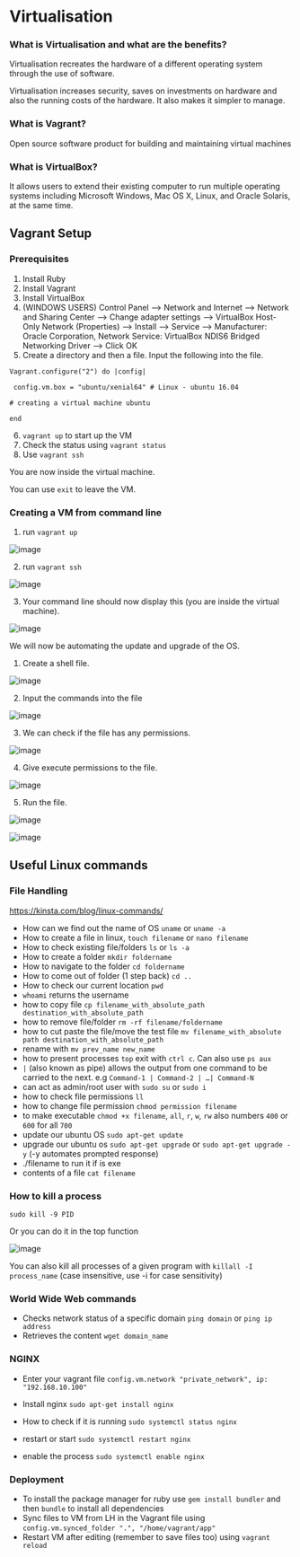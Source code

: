 # Virtualisation
### What is Virtualisation and what are the benefits?
Virtualisation recreates the hardware of a different operating system through the use of software.

Virtualisation increases security, saves on investments on hardware and also the running costs of the hardware. It also makes it simpler to manage.
### What is Vagrant?
Open source software product for building and maintaining virtual machines

### What is VirtualBox?
It allows users to extend their existing computer to run multiple operating systems including Microsoft Windows, Mac OS X, Linux, and Oracle Solaris, at the same time. 
## Vagrant Setup
### Prerequisites 
1. Install Ruby
2. Install Vagrant
3. Install VirtualBox
4. (WINDOWS USERS) Control Panel --> Network and Internet --> Network and Sharing Center --> Change adapter settings --> VirtualBox Host-Only Network (Properties) --> Install --> Service --> Manufacturer: Oracle Corporation, Network Service: VirtualBox NDIS6 Bridged Networking Driver --> Click OK
5. Create a directory and then a file. Input the following into the file.
```
Vagrant.configure("2") do |config|

 config.vm.box = "ubuntu/xenial64" # Linux - ubuntu 16.04

# creating a virtual machine ubuntu 

end
```
6. `vagrant up` to start up the VM
7. Check the status using `vagrant status`
8. Use `vagrant ssh`

You are now inside the virtual machine.

You can use `exit` to leave the VM.

### Creating a VM from command line
1. run `vagrant up`

![image](https://user-images.githubusercontent.com/110126036/184164845-04a853e7-57d5-4ff6-b920-ef76c996b4da.png)

2. run `vagrant ssh`

![image](https://user-images.githubusercontent.com/110126036/184165205-62e2ace8-4669-485a-98bf-846eef4eeb18.png)

3. Your command line should now display this (you are inside the virtual machine).

![image](https://user-images.githubusercontent.com/110126036/184165286-324e0646-48f5-411f-a055-8a9c7935ef3c.png)

We will now be automating the update and upgrade of the OS.

1. Create a shell file.

![image](https://user-images.githubusercontent.com/110126036/184166109-5229d987-1769-4fb6-9938-a9a6d97660c8.png)

2. Input the commands into the file

![image](https://user-images.githubusercontent.com/110126036/184166495-fed1345d-f777-4a64-845d-8daa146ad916.png)

3. We can check if the file has any permissions.

![image](https://user-images.githubusercontent.com/110126036/184166826-5999cae8-34ef-417a-9e28-a845007c9c76.png)

4. Give execute permissions to the file.

![image](https://user-images.githubusercontent.com/110126036/184167109-ab470118-4636-4eda-b0e7-c66072ba457f.png)

5. Run the file.

![image](https://user-images.githubusercontent.com/110126036/184167484-71602439-5544-47f3-9cac-bd8c5f086856.png)

![image](https://user-images.githubusercontent.com/110126036/184167574-770175e7-5fd4-4076-9630-224a16d9a877.png)

## Useful Linux commands

### File Handling

https://kinsta.com/blog/linux-commands/

- How can we find out the name of OS `uname` or `uname -a` 
- How to create a file in linux, `touch filename` or `nano filename` 
- How to check existing file/folders `ls` or `ls -a`
- How to create a folder `mkdir foldername`
- How to navigate to the folder `cd foldername`
- How to come out of folder (1 step back) `cd ..`
- How to check our current location `pwd`
- `whoami` returns the username
- how to copy file `cp filename_with_absolute_path destination_with_absolute_path` 
- how to remove file/folder `rm -rf filename/foldername`
- how to cut paste the file/move the test file `mv filename_with_absolute path destination_with_absolute_path`
- rename with `mv prev_name new_name`
- how to present processes `top` exit with `ctrl c`. Can also use `ps aux`
- `|` (also known as pipe) allows the output from one command to be carried to the next. e.g `Command-1 | Command-2 | …| Command-N`
- can act as admin/root user with `sudo su` or `sudo i`
- how to check file permissions `ll`
- how to change file permission `chmod permission filename`
- to make executable `chmod +x filename`, `all`, `r`, `w`, `rw` also numbers `400` or `600` for all `700`
- update our ubuntu OS `sudo apt-get update`
- upgrade our ubuntu os `sudo apt-get upgrade` or `sudo apt-get upgrade -y` (-y automates prompted response)
- ./filename to run it if is exe
- contents of a file `cat filename`
  
  
### How to kill a process
  
`sudo kill -9 PID`

Or you can do it in the top function
  
![image](https://user-images.githubusercontent.com/110126036/184171679-c47098ae-4026-4f5d-9ea4-d238f48bc97e.png)
  
You can also kill all processes of a given program with `killall -I process_name` (case insensitive, use -i for case sensitivity)
  
### World Wide Web commands

- Checks network status of a specific domain `ping domain` or `ping ip address`
- Retrieves the content `wget domain_name`

### NGINX
- Enter your vagrant file `config.vm.network "private_network", ip: "192.168.10.100"`



- Install nginx `sudo apt-get install nginx`
- How to check if it is running  `sudo systemctl status nginx`
- restart or start `sudo systemctl restart nginx `
- enable the process `sudo systemctl enable nginx`

### Deployment

- To install the package manager for ruby use `gem install bundler` and then `bundle` to install all dependencies
- Sync files to VM from LH in the Vagrant file using `config.vm.synced_folder ".", "/home/vagrant/app"`
- Restart VM after editing (remember to save files too) using `vagrant reload`